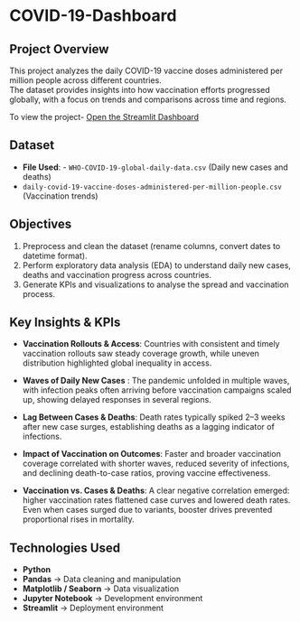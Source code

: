 # COVID-19-Dashboard

## Project Overview
This project analyzes the daily COVID-19 vaccine doses administered per million people across different countries.  
The dataset provides insights into how vaccination efforts progressed globally, with a focus on trends and comparisons across time and regions.

To view the project- [Open the Streamlit Dashboard](https://covid-19-dashboard-2kv65k9mlqeyvccmphthwg.streamlit.app/)

## Dataset
- **File Used**: - `WHO-COVID-19-global-daily-data.csv` (Daily new cases and deaths)
- `daily-covid-19-vaccine-doses-administered-per-million-people.csv` (Vaccination trends)

  
## Objectives
1. Preprocess and clean the dataset (rename columns, convert dates to datetime format).
2. Perform exploratory data analysis (EDA) to understand daily new cases, deaths and vaccination progress across countries.
3. Generate KPIs and visualizations to analyse the spread and vaccination process.

## Key Insights & KPIs
- **Vaccination Rollouts & Access**: Countries with consistent and timely vaccination rollouts saw steady coverage growth, while uneven distribution highlighted global inequality in access.

- **Waves of Daily New Cases** : The pandemic unfolded in multiple waves, with infection peaks often arriving before vaccination campaigns scaled up, showing delayed responses in several regions.

- **Lag Between Cases & Deaths**: Death rates typically spiked 2–3 weeks after new case surges, establishing deaths as a lagging indicator of infections.

- **Impact of Vaccination on Outcomes**: Faster and broader vaccination coverage correlated with shorter waves, reduced severity of infections, and declining death-to-case ratios, proving vaccine effectiveness.

- **Vaccination vs. Cases & Deaths**: A clear negative correlation emerged: higher vaccination rates flattened case curves and lowered death rates. Even when cases surged due to variants, booster drives prevented proportional rises in mortality.

## Technologies Used
- **Python**
- **Pandas** → Data cleaning and manipulation
- **Matplotlib / Seaborn** → Data visualization
- **Jupyter Notebook** → Development environment
- **Streamlit** → Deployment environment
